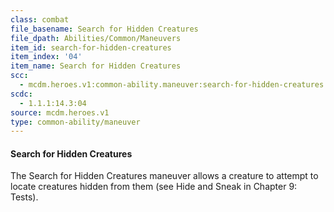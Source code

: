 ```yaml
---
class: combat
file_basename: Search for Hidden Creatures
file_dpath: Abilities/Common/Maneuvers
item_id: search-for-hidden-creatures
item_index: '04'
item_name: Search for Hidden Creatures
scc:
  - mcdm.heroes.v1:common-ability.maneuver:search-for-hidden-creatures
scdc:
  - 1.1.1:14.3:04
source: mcdm.heroes.v1
type: common-ability/maneuver
---
```


#### Search for Hidden Creatures

The Search for Hidden Creatures maneuver allows a creature to attempt to locate creatures hidden from them (see Hide and Sneak in Chapter 9: Tests).
